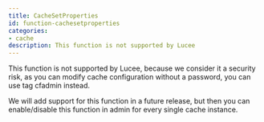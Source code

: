 ```yaml
---
title: CacheSetProperties
id: function-cachesetproperties
categories:
- cache
description: This function is not supported by Lucee
---
```


This function is not supported by Lucee, because we consider it a security risk, as you can modify cache configuration without a password, you can use tag cfadmin instead.

We will add support for this function in a future release, but then you can enable/disable this function in admin for every single cache instance.
